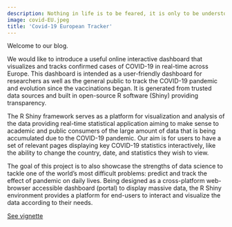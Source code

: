 ```yaml
---
description: Nothing in life is to be feared, it is only to be understood. Now is the time to understand more, so that we may fear less. Marie Curie
image: covid-EU.jpeg
title: 'Covid-19 European Tracker'
---
```


Welcome to our blog. 


We would like to introduce a useful online interactive dashboard that visualizes and tracks confirmed cases of COVID-19 in real-time across Europe. This dashboard is intended as a user-friendly dashboard for researchers as well as the general public to track the COVID-19 pandemic and evolution since the vaccinations began. It is generated from trusted data sources and built in open-source R software (Shiny) providing transparency.

The R Shiny framework serves as a platform for visualization and analysis of the data providing real-time statistical application aiming to make sense to academic and public consumers of the large amount of data that is being accumulated due to the COVID-19 pandemic. Our aim is for users to have a set of relevant pages displaying key COVID-19 statistics interactively, like the ability to change the country, date, and statistics they wish to view. 

The goal of this project is to also showcase the strengths of data science to tackle one of the world’s most difficult problems: predict and track the effect of pandemic on daily lives. Being designed as a cross-platform web-browser accessible dashboard (portal) to display massive data, the R Shiny environment provides a platform for end-users to interact and visualize the data according to their needs. 



[See vignette](/document.pdf)
